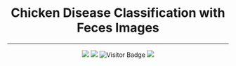 <div align="center">
  
  # Chicken Disease Classification with Feces Images
  ---
  
  <img src="https://img.shields.io/github/license/C-Ditech/ML?style=for-the-badge">
  <img src="https://img.shields.io/github/repo-size/C-Ditech/ML?style=for-the-badge&color=black">
  <img alt="Visitor Badge" src="https://visitor-badge.feriirawann.repl.co?username=C-Ditech&repo=ML&label=VISITOR&style=for-the-badge&color=red&contentType=svg">
  <img src="https://img.shields.io/github/contributors/C-Ditech/ML?style=for-the-badge"></br></br>
  
</div>


